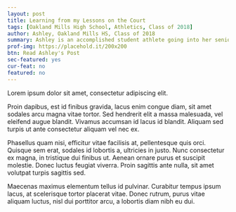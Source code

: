 ```yaml
---
layout: post
title: Learning from my Lessons on the Court
tags: [Oakland Mills High School, Athletics, Class of 2018] 
author: Ashley, Oakland Mills HS, Class of 2018
summary: Ashley is an accomplished student athlete going into her senior year. However, it took hard work and determination to get where she is now.
prof-img: https://placehold.it/200x200
btn: Read Ashley's Post
sec-featured: yes
cur-feat: no
featured: no
---
```


Lorem ipsum dolor sit amet, consectetur adipiscing elit. 

Proin dapibus, est id finibus gravida, lacus enim congue diam, sit amet sodales arcu magna vitae tortor. Sed hendrerit elit a massa malesuada, vel eleifend augue blandit. Vivamus accumsan id lacus id blandit. Aliquam sed turpis ut ante consectetur aliquam vel nec ex. 

Phasellus quam nisi, efficitur vitae facilisis at, pellentesque quis orci. Quisque sem erat, sodales id lobortis a, ultricies in justo. Nunc consectetur ex magna, in tristique dui finibus ut. Aenean ornare purus et suscipit molestie. Donec luctus feugiat viverra. Proin sagittis ante nulla, sit amet volutpat turpis sagittis sed. 

Maecenas maximus elementum tellus id pulvinar. Curabitur tempus ipsum lacus, at scelerisque tortor placerat vitae. Donec rutrum, purus vitae aliquam luctus, nisl dui porttitor arcu, a lobortis diam nibh eu dui.